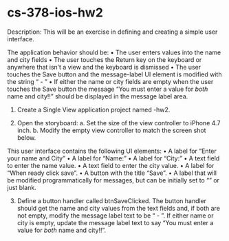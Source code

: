 # cs-378-ios-hw2
Description: This will be an exercise in defining and creating a simple user interface.

The application behavior should be:
  • The user enters values into the name and city fields
  • The user touches the Return key on the keyboard or anywhere that isn’t a view and the 
    keyboard is dismissed
  • The user touches the Save button and the message-label UI element is modified with the
    string “<name> - <city>”
  • If either the name or city fields are empty when the user touches the Save button the message
    “You must enter a value for *both* name and city!!” should be displayed in the message label
    area.

1. Create a Single View application project named <last-name><first-name>-hw2.

2. Open the storyboard:
    a. Set the size of the view controller to iPhone 4.7 inch.
    b. Modify the empty view controller to match the screen shot below.

  This user interface contains the following UI elements:
    • A label for “Enter your name and City”
    • A label for “Name:”
    • A label for “City:”
    • A text field to enter the name value.
    • A text field to enter the city value.
    • A label for “When ready click save”.
    • A button with the title “Save”.
    • A label that will be modified programmatically for messages, but can be initially set to
      “<message label>” or just blank.

3. Define a button handler called btnSaveClicked.
    The button handler should get the name and city values from the text fields and, if both
    are not empty, modify the message label text to be “<name> - <city>”.
    If either name or city is empty, update the message label text to say “You must enter a
    value for *both* name and city!!”.
